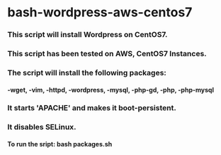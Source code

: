 # bash-wordpress-aws-centos7
### This script will install Wordpress on CentOS7. 

### This script has been tested on AWS, CentOS7 Instances.

### The script will install the following packages:
#### -wget, -vim, -httpd, -wordpress, -mysql, -php-gd, -php, -php-mysql

### It starts 'APACHE' and makes it boot-persistent.

### It disables SELinux. 

#### To run the sript: bash packages.sh
